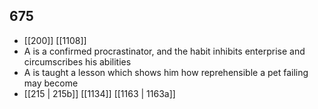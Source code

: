 ## 675
- [[200]] [[1108]] 
- A is a confirmed procrastinator, and the habit inhibits enterprise and circumscribes his abilities
- A is taught a lesson which shows him how reprehensible a pet failing may become
- [[215 | 215b]] [[1134]] [[1163 | 1163a]] 

